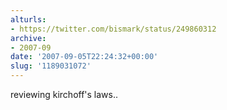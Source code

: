 ```yaml
---
alturls:
- https://twitter.com/bismark/status/249860312
archive:
- 2007-09
date: '2007-09-05T22:24:32+00:00'
slug: '1189031072'
---
```


reviewing kirchoff's laws..


